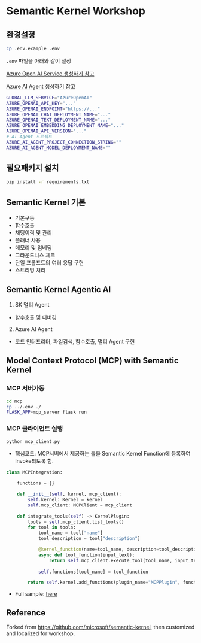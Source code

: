 # Semantic Kernel Workshop

## 환경설정

```bash
cp .env.example .env
```

`.env` 파일을 아래와 같이 설정

[Azure Open AI Service 생성하기 참고](https://learn.microsoft.com/azure/cognitive-services/openai/quickstart?pivots=programming-language-studio) 

[Azure AI Agent 생성하기 참고](https://learn.microsoft.com/ko-kr/azure/ai-services/agents/quickstart?pivots=ai-foundry-portal)

```sh
GLOBAL_LLM_SERVICE="AzureOpenAI"
AZURE_OPENAI_API_KEY="..."
AZURE_OPENAI_ENDPOINT="https://..."
AZURE_OPENAI_CHAT_DEPLOYMENT_NAME="..."
AZURE_OPENAI_TEXT_DEPLOYMENT_NAME="..."
AZURE_OPENAI_EMBEDDING_DEPLOYMENT_NAME="..."
AZURE_OPENAI_API_VERSION="..."
# AI Agent 프로젝트 
AZURE_AI_AGENT_PROJECT_CONNECTION_STRING=""
AZURE_AI_AGENT_MODEL_DEPLOYMENT_NAME=""
```

## 필요패키지 설치

```sh
pip install -r requirements.txt
```

## Semantic Kernel 기본

* 기본구동
* 함수호출
* 채팅이력 및 관리
* 플래너 사용
* 메모리 및 임베딩
* 그라운드니스 체크
* 단일 프롬프트의 여러 응답 구현
* 스트리밍 처리

## Semantic Kernel Agentic AI

1. SK 멀티 Agent
  *  함수호출 및 디버깅
2. Azure AI Agent
  * 코드 인터프리터, 파일검색, 함수호출, 멀티 Agent 구현

## Model Context Protocol (MCP)  with Semantic Kernel 

### MCP 서버가동
```sh
cd mcp
cp ../.env ./
FLASK_APP=mcp_server flask run
```

### MCP 클라이언트 실행
```sh
python mcp_client.py
```

- 핵심코드: MCP서버에서 제공하는 툴을 Semantic Kernel Function에 등록하여 Invoke되도록 함.

```python
class MCPIntegration:

    functions = {}

    def __init__(self, kernel, mcp_client):
        self.kernel: Kernel = kernel
        self.mcp_client: MCPClient = mcp_client
    
    def integrate_tools(self) -> KernelPlugin:
        tools = self.mcp_client.list_tools()
        for tool in tools:
            tool_name = tool["name"]
            tool_description = tool["description"]

            @kernel_function(name=tool_name, description=tool_description)
            async def tool_function(input_text):
                return self.mcp_client.execute_tool(tool_name, input_text)
            
            self.functions[tool_name] = tool_function

        return self.kernel.add_functions(plugin_name="MCPPlugin", functions=self.functions)


```

- Full sample: [here](./mcp/)

## Reference

Forked from https://github.com/microsoft/semantic-kernel, then customized and localized for workshop.
